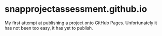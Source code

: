 # snapprojectassessment.github.io

My first attempt at publishing a project onto GitHub Pages. 
Unfortunately it has not been too easy, it has yet to publish. 
